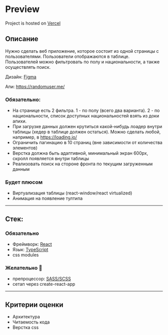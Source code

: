 # Preview

Project is hosted on [Vercel](https://randomuser-table-mu.vercel.app)


## Описание

Нужно сделать веб приложение, которое состоит из одной страницы с пользователями.
Пользователи отображаются в таблице. Пользователей можно фильтровать по полу и национальности, а также осуществлять поиск.

Дизайн: [Figma](https://www.figma.com/file/HCt8WCz48OINVooLGuUwxe/%D0%A2%D0%B5%D1%81%D1%82%D0%BE%D0%B2%D0%BE%D0%B5-front?node-id=0%3A1&t=tfRwiCkVi6DaEanZ-0)

Апи: https://randomuser.me/ 

### Обязательно:

 - На странице есть 2 фильтра. 1 - по полу (всего два варианта). 2 - по национальности, список доступных национальностей взять из доки апихи.
 - При загрузке данных должен крутиться какой-нибудь лоадер внутри таблицы (хедер в таблице должен остаться). Можно сделать любой, например, в https://loading.io/
 - Ограничить пагинацию в 10 страниц (вне зависимости от количества элементов)
 - Верстка должна быть адаптивной, минимальный экран 600px, скролл появляется внутри таблицы
 - Реализовать поиск на стороне фронта по текущим загруженным данным

### Будет плюсом
 - Виртуализация таблицы (react-window/react virtualized)
 - Анимация на появление тултипа 


---

## Стек:

### Обязательно

- Фреймворк: [React](https://reactjs.org/)
- Язык: [TypeScript](https://www.typescriptlang.org)
- css modules

### Желательно 🙂

- препроцессор: [SASS/SCSS](https://sass-lang.com/)
- сетап через create-react-app

---

## Критерии оценки

- Архитектура
- Читаемость кода
- Верстка css
